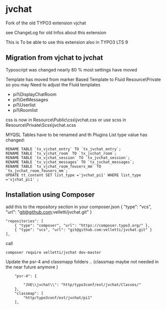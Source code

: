 # jvchat
Fork of the old TYPO3 extension vjchat 

see ChangeLog for old Infos about this extension

This is  To be able to use this extension also in TYPO3 LTS 9 


## Migration from vjchat to jvchat

Typoscript was changed nearly 80 %
most settings have moved 

Template has moved from marker Based Template to Fluid Resource\Private
so you may Need to adjust the Fluid templates 
- pi1\DisplayChatRoom
- pi1\GetMessages
- pi1\Userlist
- pi1\Roomlist


css is now in Resource\Public\css\jvchat.css
or use scss in Resource\Private\Scss\jvchat.scss

MYQSL Tables have to be renamed and th Plugins List type value has changed:

    RENAME TABLE `tx_vjchat_entry` TO `tx_jvchat_entry`;
    RENAME TABLE `tx_vjchat_room` TO `tx_jvchat_room`;
    RENAME TABLE `tx_vjchat_session` TO `tx_jvchat_session`;
    RENAME TABLE `tx_vjchat_messages` TO `tx_jvchat_messages`;
    RENAME TABLE `tx_vjchat_room_feusers_mm` TO `tx_jvchat_room_feusers_mm`;
    UPDATE tt_content SET list_type ='jvchat_pi1' WHERE list_type ='vjchat_pi1' ;
    
    
## Installation using Composer

add this to the repository section in your composer.json { "type": "vcs", "url": "git@github.com:velletti/jvchat.git" }

    "repositories": [
		{ "type": "composer", "url": "https://composer.typo3.org/" },
		{ "type": "vcs", "url": "git@github.com:velletti/jvchat.git" }
	],
	
call
 
    composer require velletti/jvchat dev-master

Update the psr-4 and classmapp folders .. (classmap maybe not needed in the near future anymore ) 
    
		"psr-4": {

			"JVE\\jvchat\\": "http/typo3conf/ext/jvchat/Classes/"
		},
		"classmap": [
			"http/typo3conf/ext/jvchat/pi1"
		],